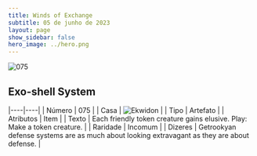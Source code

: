 ```yaml
---
title: Winds of Exchange
subtitle: 05 de junho de 2023
layout: page
show_sidebar: false
hero_image: ../hero.png
---
```


![075](https://mastervault-storage-prod.s3.amazonaws.com/media/card_front/en/600_075_ea3d9ed18fee_en.png)


## Exo-shell System

|----|----|
| Número | 075 |
| Casa | ![Ekwidon](https://archonarcana.com/images/thumb/3/31/Ekwidon.png/25px-Ekwidon.png "Ekwidon") |
| Tipo | Artefato |
| Atributos | Item |
| Texto | Each friendly token creature gains elusive. Play: Make a token creature.  |
| Raridade | Incomum |
| Dizeres | Getrookyan defense systems are as much about looking extravagant as they are about defense. |
